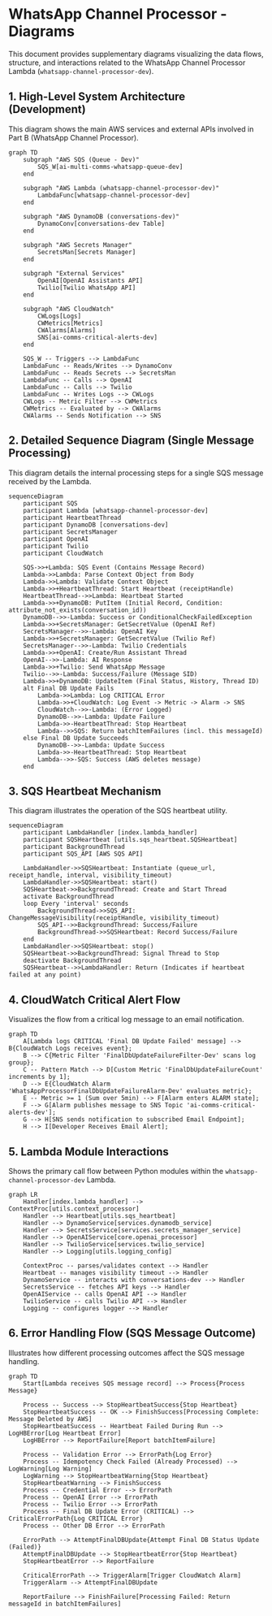 # WhatsApp Channel Processor - Diagrams

This document provides supplementary diagrams visualizing the data flows, structure, and interactions related to the WhatsApp Channel Processor Lambda (`whatsapp-channel-processor-dev`).

## 1. High-Level System Architecture (Development)

This diagram shows the main AWS services and external APIs involved in Part B (WhatsApp Channel Processor).

```mermaid
graph TD
    subgraph "AWS SQS (Queue - Dev)"
        SQS_W[ai-multi-comms-whatsapp-queue-dev]
    end

    subgraph "AWS Lambda (whatsapp-channel-processor-dev)"
        LambdaFunc[whatsapp-channel-processor-dev]
    end

    subgraph "AWS DynamoDB (conversations-dev)"
        DynamoConv[conversations-dev Table]
    end

    subgraph "AWS Secrets Manager"
        SecretsMan[Secrets Manager]
    end

    subgraph "External Services"
        OpenAI[OpenAI Assistants API]
        Twilio[Twilio WhatsApp API]
    end

    subgraph "AWS CloudWatch"
        CWLogs[Logs]
        CWMetrics[Metrics]
        CWAlarms[Alarms]
        SNS[ai-comms-critical-alerts-dev]
    end

    SQS_W -- Triggers --> LambdaFunc
    LambdaFunc -- Reads/Writes --> DynamoConv
    LambdaFunc -- Reads Secrets --> SecretsMan
    LambdaFunc -- Calls --> OpenAI
    LambdaFunc -- Calls --> Twilio
    LambdaFunc -- Writes Logs --> CWLogs
    CWLogs -- Metric Filter --> CWMetrics
    CWMetrics -- Evaluated by --> CWAlarms
    CWAlarms -- Sends Notification --> SNS
```

## 2. Detailed Sequence Diagram (Single Message Processing)

This diagram details the internal processing steps for a single SQS message received by the Lambda.

```mermaid
sequenceDiagram
    participant SQS
    participant Lambda [whatsapp-channel-processor-dev]
    participant HeartbeatThread
    participant DynamoDB [conversations-dev]
    participant SecretsManager
    participant OpenAI
    participant Twilio
    participant CloudWatch

    SQS->>+Lambda: SQS Event (Contains Message Record)
    Lambda->>Lambda: Parse Context Object from Body
    Lambda->>Lambda: Validate Context Object
    Lambda->>+HeartbeatThread: Start Heartbeat (receiptHandle)
    HeartbeatThread-->>Lambda: Heartbeat Started
    Lambda->>+DynamoDB: PutItem (Initial Record, Condition: attribute_not_exists(conversation_id))
    DynamoDB-->>-Lambda: Success or ConditionalCheckFailedException
    Lambda->>+SecretsManager: GetSecretValue (OpenAI Ref)
    SecretsManager-->>-Lambda: OpenAI Key
    Lambda->>+SecretsManager: GetSecretValue (Twilio Ref)
    SecretsManager-->>-Lambda: Twilio Credentials
    Lambda->>+OpenAI: Create/Run Assistant Thread
    OpenAI-->>-Lambda: AI Response
    Lambda->>+Twilio: Send WhatsApp Message
    Twilio-->>-Lambda: Success/Failure (Message SID)
    Lambda->>+DynamoDB: UpdateItem (Final Status, History, Thread ID)
    alt Final DB Update Fails
        Lambda->>Lambda: Log CRITICAL Error
        Lambda->>+CloudWatch: Log Event -> Metric -> Alarm -> SNS
        CloudWatch-->>-Lambda: (Error Logged)
        DynamoDB-->>-Lambda: Update Failure
        Lambda->>-HeartbeatThread: Stop Heartbeat
        Lambda-->>SQS: Return batchItemFailures (incl. this messageId)
    else Final DB Update Succeeds
        DynamoDB-->>-Lambda: Update Success
        Lambda->>-HeartbeatThread: Stop Heartbeat
        Lambda-->>-SQS: Success (AWS deletes message)
    end

```

## 3. SQS Heartbeat Mechanism

This diagram illustrates the operation of the SQS heartbeat utility.

```mermaid
sequenceDiagram
    participant LambdaHandler [index.lambda_handler]
    participant SQSHeartbeat [utils.sqs_heartbeat.SQSHeartbeat]
    participant BackgroundThread
    participant SQS_API [AWS SQS API]

    LambdaHandler->>SQSHeartbeat: Instantiate (queue_url, receipt_handle, interval, visibility_timeout)
    LambdaHandler->>SQSHeartbeat: start()
    SQSHeartbeat->>BackgroundThread: Create and Start Thread
    activate BackgroundThread
    loop Every 'interval' seconds
        BackgroundThread->>SQS_API: ChangeMessageVisibility(receiptHandle, visibility_timeout)
        SQS_API-->>BackgroundThread: Success/Failure
        BackgroundThread->>SQSHeartbeat: Record Success/Failure
    end
    LambdaHandler->>SQSHeartbeat: stop()
    SQSHeartbeat->>BackgroundThread: Signal Thread to Stop
    deactivate BackgroundThread
    SQSHeartbeat-->>LambdaHandler: Return (Indicates if heartbeat failed at any point)
```

## 4. CloudWatch Critical Alert Flow

Visualizes the flow from a critical log message to an email notification.

```mermaid
graph TD
    A[Lambda logs CRITICAL 'Final DB Update Failed' message] --> B{CloudWatch Logs receives event};
    B --> C{Metric Filter 'FinalDbUpdateFailureFilter-Dev' scans log group};
    C -- Pattern Match --> D[Custom Metric 'FinalDbUpdateFailureCount' increments by 1];
    D --> E{CloudWatch Alarm 'WhatsAppProcessorFinalDbUpdateFailureAlarm-Dev' evaluates metric};
    E -- Metric >= 1 (Sum over 5min) --> F[Alarm enters ALARM state];
    F --> G[Alarm publishes message to SNS Topic 'ai-comms-critical-alerts-dev'];
    G --> H[SNS sends notification to subscribed Email Endpoint];
    H --> I[Developer Receives Email Alert];
```

## 5. Lambda Module Interactions

Shows the primary call flow between Python modules within the `whatsapp-channel-processor-dev` Lambda.

```mermaid
graph LR
    Handler[index.lambda_handler] --> ContextProc[utils.context_processor]
    Handler --> Heartbeat[utils.sqs_heartbeat]
    Handler --> DynamoService[services.dynamodb_service]
    Handler --> SecretsService[services.secrets_manager_service]
    Handler --> OpenAIService[core.openai_processor]
    Handler --> TwilioService[services.twilio_service]
    Handler --> Logging[utils.logging_config]

    ContextProc -- parses/validates context --> Handler
    Heartbeat -- manages visibility timeout --> Handler
    DynamoService -- interacts with conversations-dev --> Handler
    SecretsService -- fetches API keys --> Handler
    OpenAIService -- calls OpenAI API --> Handler
    TwilioService -- calls Twilio API --> Handler
    Logging -- configures logger --> Handler
```

## 6. Error Handling Flow (SQS Message Outcome)

Illustrates how different processing outcomes affect the SQS message handling.

```mermaid
graph TD
    Start[Lambda receives SQS message record] --> Process{Process Message}

    Process -- Success --> StopHeartbeatSuccess{Stop Heartbeat}
    StopHeartbeatSuccess -- OK --> FinishSuccess[Processing Complete: Message Deleted by AWS]
    StopHeartbeatSuccess -- Heartbeat Failed During Run --> LogHBError[Log Heartbeat Error]
    LogHBError --> ReportFailure[Report batchItemFailure]

    Process -- Validation Error --> ErrorPath{Log Error}
    Process -- Idempotency Check Failed (Already Processed) --> LogWarning[Log Warning]
    LogWarning --> StopHeartbeatWarning{Stop Heartbeat}
    StopHeartbeatWarning --> FinishSuccess 
    Process -- Credential Error --> ErrorPath
    Process -- OpenAI Error --> ErrorPath
    Process -- Twilio Error --> ErrorPath
    Process -- Final DB Update Error (CRITICAL) --> CriticalErrorPath{Log CRITICAL Error}
    Process -- Other DB Error --> ErrorPath

    ErrorPath --> AttemptFinalDBUpdate{Attempt Final DB Status Update (Failed)}
    AttemptFinalDBUpdate --> StopHeartbeatError{Stop Heartbeat}
    StopHeartbeatError --> ReportFailure

    CriticalErrorPath --> TriggerAlarm[Trigger CloudWatch Alarm]
    TriggerAlarm --> AttemptFinalDBUpdate

    ReportFailure --> FinishFailure[Processing Failed: Return messageId in batchItemFailures]
``` 